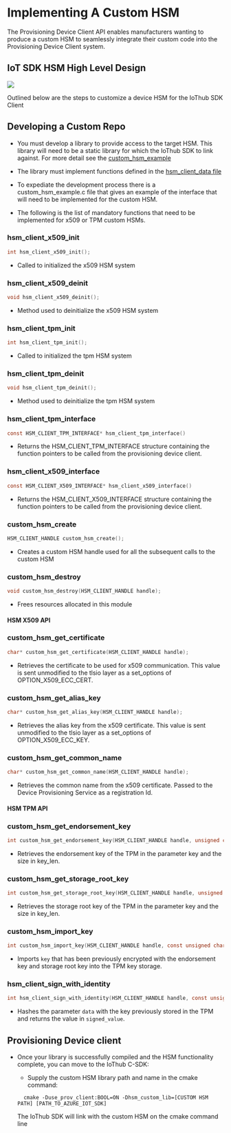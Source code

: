 # Implementing A Custom HSM

The Provisioning Device Client API enables manufacturers wanting to produce a custom HSM to seamlessly integrate their custom code into the Provisioning Device Client system.

## IoT SDK HSM High Level Design

![][1]

Outlined below are the steps to customize a device HSM for the IoThub SDK Client

## Developing a Custom Repo

- You must develop a library to provide access to the target HSM.  This library will need to be a static library for which the IoThub SDK to link against.  For more detail see the [custom_hsm_example](https://github.com/Azure/azure-iot-sdk-c/tree/master/provisioning_client/samples/custom_hsm_example)

- The library must implement functions defined in the [hsm_client_data file](https://github.com/Azure/azure-iot-device-auth/blob/master/dps_client/adapters/hsm_client_data.h)

- To expediate the development process there is a custom_hsm_example.c file that gives an example of the interface that will need to be implemented for the custom HSM.

- The following is the list of mandatory functions that need to be implemented for x509 or TPM custom HSMs.

### hsm_client_x509_init

```c
int hsm_client_x509_init();
```

- Called to initialized the x509 HSM system

### hsm_client_x509_deinit

```c
void hsm_client_x509_deinit();
```

- Method used to deinitialize the x509 HSM system

### hsm_client_tpm_init

```c
int hsm_client_tpm_init();
```

- Called to initialized the tpm HSM system

### hsm_client_tpm_deinit

```c
void hsm_client_tpm_deinit();
```

- Method used to deinitialize the tpm HSM system

### hsm_client_tpm_interface

```c
const HSM_CLIENT_TPM_INTERFACE* hsm_client_tpm_interface()
```

- Returns the HSM_CLIENT_TPM_INTERFACE structure containing the function pointers to be called from the provisioning device client.

### hsm_client_x509_interface

```c
const HSM_CLIENT_X509_INTERFACE* hsm_client_x509_interface()
```

- Returns the HSM_CLIENT_X509_INTERFACE structure containing the function pointers to be called from the provisioning device client.

### custom_hsm_create

```C
HSM_CLIENT_HANDLE custom_hsm_create();
```

- Creates a custom HSM handle used for all the subsequent calls to the custom HSM

### custom_hsm_destroy

```C
void custom_hsm_destroy(HSM_CLIENT_HANDLE handle);
```

- Frees resources allocated in this module

#### HSM X509 API

### custom_hsm_get_certificate

```c
char* custom_hsm_get_certificate(HSM_CLIENT_HANDLE handle);
```

- Retrieves the certificate to be used for x509 communication.  This value is sent unmodified to the tlsio layer as a set_options of OPTION_X509_ECC_CERT.

### custom_hsm_get_alias_key

```c
char* custom_hsm_get_alias_key(HSM_CLIENT_HANDLE handle);
```

- Retrieves the alias key from the x509 certificate.  This value is sent unmodified to the tlsio layer as a set_options of OPTION_X509_ECC_KEY.

### custom_hsm_get_common_name

```c
char* custom_hsm_get_common_name(HSM_CLIENT_HANDLE handle);
```

- Retrieves the common name from the x509 certificate.  Passed to the Device Provisioning Service as a registration Id.

#### HSM TPM API

### custom_hsm_get_endorsement_key

```c
int custom_hsm_get_endorsement_key(HSM_CLIENT_HANDLE handle, unsigned char** key, size_t* key_len);
```

- Retrieves the endorsement key of the TPM in the parameter key and the size in key_len.

### custom_hsm_get_storage_root_key

```c
int custom_hsm_get_storage_root_key(HSM_CLIENT_HANDLE handle, unsigned char** key, size_t* key_len);
```

- Retrieves the storage root key of the TPM in the parameter key and the size in key_len.

### custom_hsm_import_key

```c
int custom_hsm_import_key(HSM_CLIENT_HANDLE handle, const unsigned char* key, size_t key_len);
```

- Imports `key` that has been previously encrypted with the endorsement key and storage root key into the TPM key storage.

### hsm_client_sign_with_identity

```c
int hsm_client_sign_with_identity(HSM_CLIENT_HANDLE handle, const unsigned char* data, size_t data_len, unsigned char** signed_value, size_t* signed_len);
```

- Hashes the parameter `data` with the key previously stored in the TPM and returns  the value in `signed_value`.

## Provisioning Device client

- Once your library is successfully compiled and the HSM functionality complete, you can move to the IoThub C-SDK:

  - Supply the custom HSM library path and name in the cmake command:

  ```Shell
    cmake -Duse_prov_client:BOOL=ON -Dhsm_custom_lib=[CUSTOM HSM PATH] [PATH_TO_AZURE_IOT_SDK]
  ```

  The IoThub SDK will link with the custom HSM on the cmake command line

[1]: ./media/client_high_level_diagram.png
